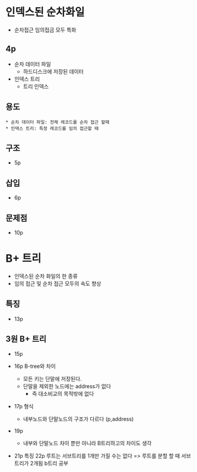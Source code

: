 # 인덱스된 순차화일
* 순차접근 임의접금 모두 특화
## 4p 
* 순차 데이터 파일
    * 하드디스크에 저장된 데이터
* 인덱스 트리
    * 트리 인덱스
## 용도
    * 순차 데이터 파일: 전체 레코드를 순차 접근 할때
    * 인덱스 트리: 특정 레코드를 임의 접근할 때
## 구조
* 5p
## 삽입
* 6p
## 문제점
* 10p

# B+ 트리
* 인덱스된 순차 화일의 한 종류
* 임의 접근 및 순차 접근 모두의 속도 향상
## 특징
* 13p

## 3원 B+ 트리
* 15p
* 16p B-tree와 차이
    * 모든 키는 단말에 저장된다.
    * 단말을 제외한 노드에는 address가 없다
        * 즉 대소비교의 목적밖에 없다
* 17p 형식
    * 내부노드와 단말노드의 구조가 다르다 (p,address)

* 19p
    * 내부와 단말노드 차이 뿐만 아니라 B트리하고의 차이도 생각

* 21p 특징
    22p 루트는 서브트리를 1개만 가질 수는 없다 => 루트를 분할 할 때 서브트리가 2개됨
        b트리 공부
